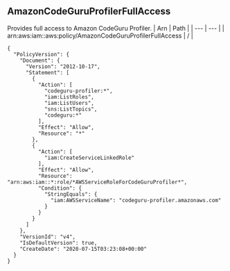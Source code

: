 
## AmazonCodeGuruProfilerFullAccess
Provides full access to Amazon CodeGuru Profiler.
| Arn | Path |
| --- | --- |
| arn:aws:iam::aws:policy/AmazonCodeGuruProfilerFullAccess | / |
```
{
  "PolicyVersion": {
    "Document": {
      "Version": "2012-10-17",
      "Statement": [
        {
          "Action": [
            "codeguru-profiler:*",
            "iam:ListRoles",
            "iam:ListUsers",
            "sns:ListTopics",
            "codeguru:*"
          ],
          "Effect": "Allow",
          "Resource": "*"
        },
        {
          "Action": [
            "iam:CreateServiceLinkedRole"
          ],
          "Effect": "Allow",
          "Resource": "arn:aws:iam::*:role/*AWSServiceRoleForCodeGuruProfiler*",
          "Condition": {
            "StringEquals": {
              "iam:AWSServiceName": "codeguru-profiler.amazonaws.com"
            }
          }
        }
      ]
    },
    "VersionId": "v4",
    "IsDefaultVersion": true,
    "CreateDate": "2020-07-15T03:23:08+00:00"
  }
}
```
